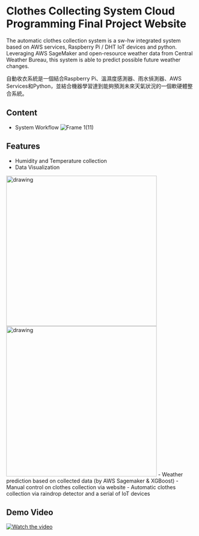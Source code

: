 # Clothes Collecting System Cloud Programming Final Project Website 

The automatic clothes collection system is a sw-hw integrated system based on AWS services, Raspberry Pi / DHT IoT devices and python. Leveraging AWS SageMaker and open-resource weather data from Central Weather Bureau, this system is able to predict possible future weather changes.

自動收衣系統是一個結合Raspberry Pi、溫濕度感測器、雨水偵測器、AWS Services和Python，並結合機器學習達到能夠預測未來天氣狀況的一個軟硬體整合系統。

## Content
- System Workflow
![Frame 1(11)](https://user-images.githubusercontent.com/36917138/139883808-3780b479-9f03-484e-9cb0-aa9b4af9e4c3.png)

## Features
- Humidity and Temperature collection
- Data Visualization
<img src="https://user-images.githubusercontent.com/36917138/139879407-9df33bbe-9695-4b1f-a0b6-a0e6a368b6d2.png" alt="drawing" width="400"/>
<img src="https://user-images.githubusercontent.com/36917138/139879671-a87803df-943c-4403-90dd-6e443052cf35.png" alt="drawing" width="400"/>
- Weather prediction based on collected data (by AWS Sagemaker & XGBoost)
- Manual control on clothes collection via website
- Automatic clothes collection via raindrop detector and a serial of IoT devices

## Demo Video 
[![Watch the video](https://imgur.com/a/2IrWlv9)](https://drive.google.com/drive/u/0/folders/1ClahDqXPLQcTaFWGCgPxxURKCwlz04Tk)
